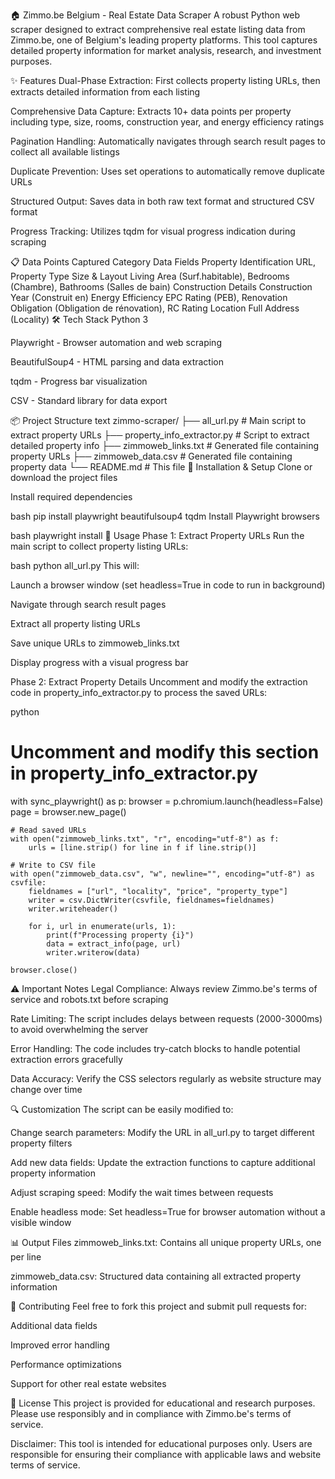 🏠 Zimmo.be Belgium - Real Estate Data Scraper
A robust Python web scraper designed to extract comprehensive real estate listing data from Zimmo.be, one of Belgium's leading property platforms. This tool captures detailed property information for market analysis, research, and investment purposes.

✨ Features
Dual-Phase Extraction: First collects property listing URLs, then extracts detailed information from each listing

Comprehensive Data Capture: Extracts 10+ data points per property including type, size, rooms, construction year, and energy efficiency ratings

Pagination Handling: Automatically navigates through search result pages to collect all available listings

Duplicate Prevention: Uses set operations to automatically remove duplicate URLs

Structured Output: Saves data in both raw text format and structured CSV format

Progress Tracking: Utilizes tqdm for visual progress indication during scraping

📋 Data Points Captured
Category	Data Fields
Property Identification	URL, Property Type
Size & Layout	Living Area (Surf.habitable), Bedrooms (Chambre), Bathrooms (Salles de bain)
Construction Details	Construction Year (Construit en)
Energy Efficiency	EPC Rating (PEB), Renovation Obligation (Obligation de rénovation), RC Rating
Location	Full Address (Locality)
🛠️ Tech Stack
Python 3

Playwright - Browser automation and web scraping

BeautifulSoup4 - HTML parsing and data extraction

tqdm - Progress bar visualization

CSV - Standard library for data export

📦 Project Structure
text
zimmo-scraper/
├── all_url.py                 # Main script to extract property URLs
├── property_info_extractor.py # Script to extract detailed property info
├── zimmoweb_links.txt        # Generated file containing property URLs
├── zimmoweb_data.csv         # Generated file containing property data
└── README.md                 # This file
🔧 Installation & Setup
Clone or download the project files

Install required dependencies

bash
pip install playwright beautifulsoup4 tqdm
Install Playwright browsers

bash
playwright install
🚀 Usage
Phase 1: Extract Property URLs
Run the main script to collect property listing URLs:

bash
python all_url.py
This will:

Launch a browser window (set headless=True in code to run in background)

Navigate through search result pages

Extract all property listing URLs

Save unique URLs to zimmoweb_links.txt

Display progress with a visual progress bar

Phase 2: Extract Property Details
Uncomment and modify the extraction code in property_info_extractor.py to process the saved URLs:

python
# Uncomment and modify this section in property_info_extractor.py
with sync_playwright() as p:
    browser = p.chromium.launch(headless=False)
    page = browser.new_page()

    # Read saved URLs
    with open("zimmoweb_links.txt", "r", encoding="utf-8") as f:
        urls = [line.strip() for line in f if line.strip()]

    # Write to CSV file
    with open("zimmoweb_data.csv", "w", newline="", encoding="utf-8") as csvfile:
        fieldnames = ["url", "locality", "price", "property_type"]
        writer = csv.DictWriter(csvfile, fieldnames=fieldnames)
        writer.writeheader()

        for i, url in enumerate(urls, 1):
            print(f"Processing property {i}")
            data = extract_info(page, url)
            writer.writerow(data)
    
    browser.close()
⚠️ Important Notes
Legal Compliance: Always review Zimmo.be's terms of service and robots.txt before scraping

Rate Limiting: The script includes delays between requests (2000-3000ms) to avoid overwhelming the server

Error Handling: The code includes try-catch blocks to handle potential extraction errors gracefully

Data Accuracy: Verify the CSS selectors regularly as website structure may change over time

🔍 Customization
The script can be easily modified to:

Change search parameters: Modify the URL in all_url.py to target different property filters

Add new data fields: Update the extraction functions to capture additional property information

Adjust scraping speed: Modify the wait times between requests

Enable headless mode: Set headless=True for browser automation without a visible window

📊 Output Files
zimmoweb_links.txt: Contains all unique property URLs, one per line

zimmoweb_data.csv: Structured data containing all extracted property information

🤝 Contributing
Feel free to fork this project and submit pull requests for:

Additional data fields

Improved error handling

Performance optimizations

Support for other real estate websites

📄 License
This project is provided for educational and research purposes. Please use responsibly and in compliance with Zimmo.be's terms of service.

Disclaimer: This tool is intended for educational purposes only. Users are responsible for ensuring their compliance with applicable laws and website terms of service.

